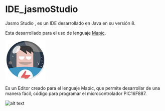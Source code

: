 # IDE_jasmoStudio

Jasmo Studio , es un IDE desarrollado en Java en su versión 8.

Esta desarrollado para el uso de lenguaje [Mapic](http://alexbaezd.github.io/mapic).


![alt text](https://raw.githubusercontent.com/alexBaezD/IDE_jasmoStudio/master/src/iconos/JASMO128.png "Jasmo")

Es un Editor creado para el lenguaje Mapic, que permite desarrollar de una manera fácil, código para programar el microcontrolador PIC16F887.

![alt text](http://alexbaezd.github.io/mapic/img/mapic.gif  "Jasmo")
